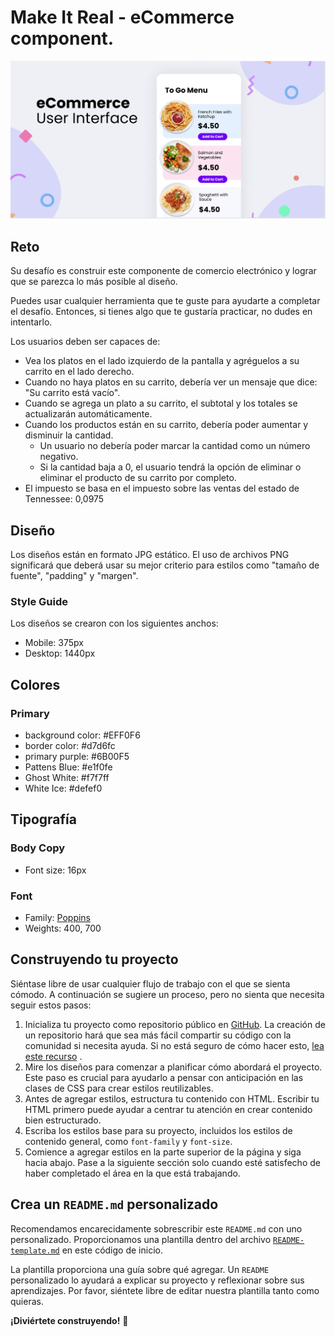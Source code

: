 # Make It Real - eCommerce component.

<img src="./design/desktop-preview.png" width="700">

## Reto

Su desafío es construir este componente de comercio electrónico y lograr que se parezca lo más posible al diseño.

Puedes usar cualquier herramienta que te guste para ayudarte a completar el desafío. Entonces, si tienes algo que te gustaría practicar, no dudes en intentarlo.

Los usuarios deben ser capaces de:

- Vea los platos en el lado izquierdo de la pantalla y agréguelos a su carrito en el lado derecho.
- Cuando no haya platos en su carrito, debería ver un mensaje que dice: "Su carrito está vacío".
- Cuando se agrega un plato a su carrito, el subtotal y los totales se actualizarán automáticamente.
- Cuando los productos están en su carrito, debería poder aumentar y disminuir la cantidad.
  - Un usuario no debería poder marcar la cantidad como un número negativo.
  - Si la cantidad baja a 0, el usuario tendrá la opción de eliminar o eliminar el producto de su carrito por completo.
- El impuesto se basa en el impuesto sobre las ventas del estado de Tennessee: 0,0975

## Diseño

Los diseños están en formato JPG estático. El uso de archivos PNG significará que deberá usar su mejor criterio para estilos como "tamaño de fuente", "padding" y "margen".

### Style Guide

Los diseños se crearon con los siguientes anchos:

- Mobile: 375px
- Desktop: 1440px

## Colores

### Primary

- background color: #EFF0F6
- border color: #d7d6fc
- primary purple: #6B00F5
- Pattens Blue: #e1f0fe
- Ghost White: #f7f7ff
- White Ice: #defef0

## Tipografía

### Body Copy

- Font size: 16px

### Font

- Family: [Poppins](https://fonts.google.com/specimen/Poppins)
- Weights: 400, 700

## Construyendo tu proyecto

Siéntase libre de usar cualquier flujo de trabajo con el que se sienta cómodo. A continuación se sugiere un proceso, pero no sienta que necesita seguir estos pasos:

1. Inicializa tu proyecto como repositorio público en [GitHub](https://github.com/). La creación de un repositorio hará que sea más fácil compartir su código con la comunidad si necesita ayuda. Si no está seguro de cómo hacer esto, [lea este recurso](https://guias.makeitreal.camp/git) .
2. Mire los diseños para comenzar a planificar cómo abordará el proyecto. Este paso es crucial para ayudarlo a pensar con anticipación en las clases de CSS para crear estilos reutilizables.
3. Antes de agregar estilos, estructura tu contenido con HTML. Escribir tu HTML primero puede ayudar a centrar tu atención en crear contenido bien estructurado.
4. Escriba los estilos base para su proyecto, incluidos los estilos de contenido general, como `font-family` y `font-size`.
5. Comience a agregar estilos en la parte superior de la página y siga hacia abajo. Pase a la siguiente sección solo cuando esté satisfecho de haber completado el área en la que está trabajando.

## Crea un `README.md` personalizado

Recomendamos encarecidamente sobrescribir este `README.md` con uno personalizado. Proporcionamos una plantilla dentro del archivo [`README-template.md`](./README-template.md) en este código de inicio.

La plantilla proporciona una guía sobre qué agregar. Un `README` personalizado lo ayudará a explicar su proyecto y reflexionar sobre sus aprendizajes. Por favor, siéntete libre de editar nuestra plantilla tanto como quieras.

**¡Diviértete construyendo!** 🚀
